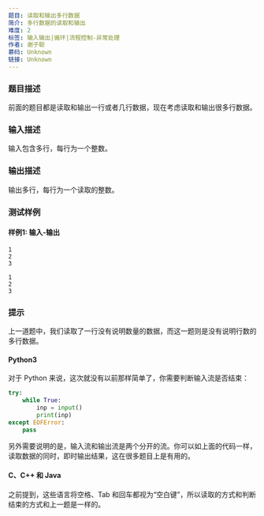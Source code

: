 ```yaml
---
题目: 读取和输出多行数据
简介: 多行数据的读取和输出
难度: 2
标签: 输入输出|循环|流程控制-异常处理
作者: 谢子聪
慕码: Unknown
链接: Unknown
---
```


### 题目描述

前面的题目都是读取和输出一行或者几行数据，现在考虑读取和输出很多行数据。

### 输入描述

输入包含多行，每行为一个整数。

### 输出描述

输出多行，每行为一个读取的整数。

### 测试样例

#### 样例1: 输入-输出

```
1
2
3
```

```
1
2
3
```

### 提示

上一道题中，我们读取了一行没有说明数量的数据，而这一题则是没有说明行数的多行数据。

#### Python3

对于 Python 来说，这次就没有以前那样简单了，你需要判断输入流是否结束：

```python
try:
    while True:
        inp = input()
        print(inp)
except EOFError:
    pass
```

另外需要说明的是，输入流和输出流是两个分开的流。你可以如上面的代码一样，读取数据的同时，即时输出结果，这在很多题目上是有用的。

#### C、C++ 和 Java

之前提到，这些语言将空格、Tab 和回车都视为“空白键”，所以读取的方式和判断结束的方式和上一题是一样的。